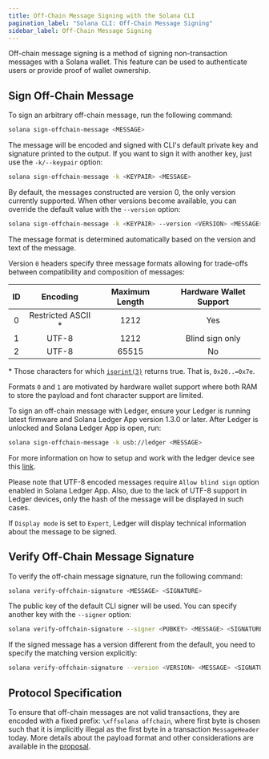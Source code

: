```yaml
---
title: Off-Chain Message Signing with the Solana CLI
pagination_label: "Solana CLI: Off-Chain Message Signing"
sidebar_label: Off-Chain Message Signing
---
```


Off-chain message signing is a method of signing non-transaction messages with
a Solana wallet. This feature can be used to authenticate users or provide
proof of wallet ownership.

## Sign Off-Chain Message

To sign an arbitrary off-chain message, run the following command:

```bash
solana sign-offchain-message <MESSAGE>
```

The message will be encoded and signed with CLI's default private key and
signature printed to the output. If you want to sign it with another key, just
use the `-k/--keypair` option:

```bash
solana sign-offchain-message -k <KEYPAIR> <MESSAGE>
```

By default, the messages constructed are version 0, the only version currently
supported. When other versions become available, you can override the default
value with the `--version` option:

```bash
solana sign-offchain-message -k <KEYPAIR> --version <VERSION> <MESSAGE>
```

The message format is determined automatically based on the version and text
of the message.

Version `0` headers specify three message formats allowing for trade-offs
between compatibility and composition of messages:

| ID  |      Encoding       | Maximum Length | Hardware Wallet Support |
| :-: | :-----------------: | :------------: | :---------------------: |
|  0  | Restricted ASCII \* |      1212      |           Yes           |
|  1  |        UTF-8        |      1212      |     Blind sign only     |
|  2  |        UTF-8        |     65515      |           No            |

\* Those characters for which [`isprint(3)`](https://linux.die.net/man/3/isprint)
returns true. That is, `0x20..=0x7e`.

Formats `0` and `1` are motivated by hardware wallet support where both RAM to
store the payload and font character support are limited.

To sign an off-chain message with Ledger, ensure your Ledger is running latest
firmware and Solana Ledger App version 1.3.0 or later. After Ledger is
unlocked and Solana Ledger App is open, run:

```bash
solana sign-offchain-message -k usb://ledger <MESSAGE>
```

For more information on how to setup and work with the ledger device see this
[link](../wallets/hardware/ledger.md).

Please note that UTF-8 encoded messages require `Allow blind sign` option
enabled in Solana Ledger App. Also, due to the lack of UTF-8 support in Ledger
devices, only the hash of the message will be displayed in such cases.

If `Display mode` is set to `Expert`, Ledger will display technical
information about the message to be signed.

## Verify Off-Chain Message Signature

To verify the off-chain message signature, run the following command:

```bash
solana verify-offchain-signature <MESSAGE> <SIGNATURE>
```

The public key of the default CLI signer will be used. You can specify another
key with the `--signer` option:

```bash
solana verify-offchain-signature --signer <PUBKEY> <MESSAGE> <SIGNATURE>
```

If the signed message has a version different from the default, you need to
specify the matching version explicitly:

```bash
solana verify-offchain-signature --version <VERSION> <MESSAGE> <SIGNATURE>
```

## Protocol Specification

To ensure that off-chain messages are not valid transactions, they are encoded
with a fixed prefix: `\xffsolana offchain`, where first byte is chosen such
that it is implicitly illegal as the first byte in a transaction
`MessageHeader` today. More details about the payload format and other
considerations are available in the
[proposal](https://github.com/solana-labs/solana/blob/master/docs/src/proposals/off-chain-message-signing.md).
